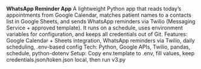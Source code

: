 **WhatsApp Reminder App**
A lightweight Python app that reads today’s appointments from Google Calendar, matches patient names to a contacts list in Google Sheets, and sends WhatsApp reminders via Twilio (Messaging Service + approved template). It runs on a schedule, uses environment variables for configuration, and keeps all credentials out of Git.
Features: Google Calendar + Sheets integration, WhatsApp reminders via Twilio, daily scheduling, .env-based config
Tech: Python, Google APIs, Twilio, pandas, schedule, python-dotenv
Setup: Copy env.template to .env, fill values, keep credentials.json/token.json local, then run v3.py
